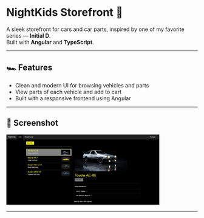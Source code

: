 # NightKids Storefront 🏁

A sleek storefront for cars and car parts, inspired by one of my favorite series — **Initial D**.  
Built with **Angular** and **TypeScript**.

---

## 🏎️ Features

- Clean and modern UI for browsing vehicles and parts  
- View parts of each vehicle and add to cart
- Built with a responsive frontend using Angular

---

## 📸 Screenshot

<img src="./screencaps/home.JPG" alt="Home Page" width="80%"/>

---
